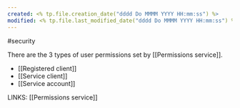 ```yaml
---
created: <% tp.file.creation_date("dddd Do MMMM YYYY HH:mm:ss") %>
modified: <% tp.file.last_modified_date("dddd Do MMMM YYYY HH:mm:ss") %>
---
```

#security 

There are the 3 types of user permissions set by [[Permissions service]]. 
-   [[Registered client]]
-   [[Service client]]
-   [[Service account]]

LINKS:
[[Permissions service]]


